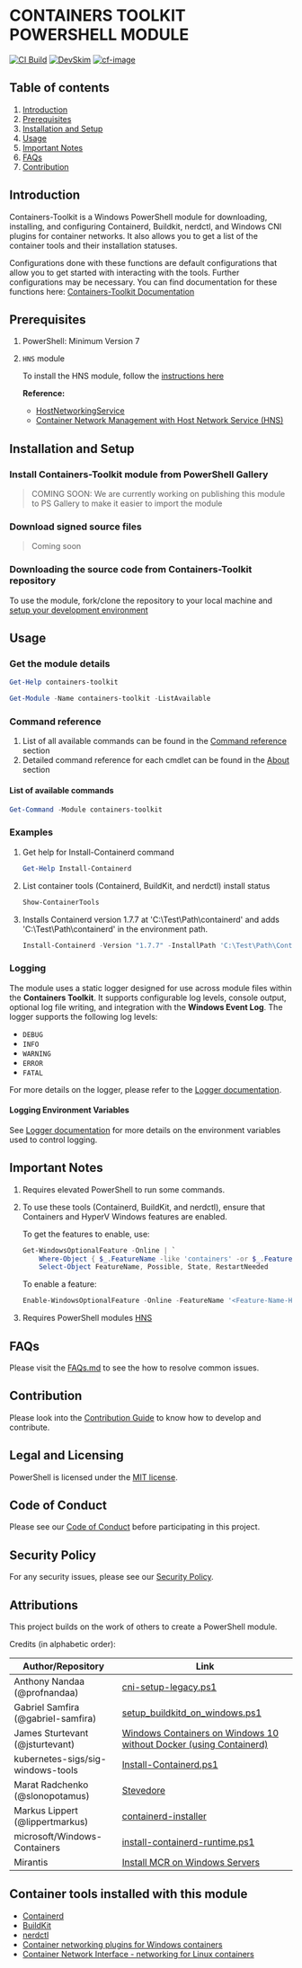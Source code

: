 # CONTAINERS TOOLKIT POWERSHELL MODULE

[![CI Build][ci-build-image]][ci-build-site]
[![DevSkim][devskim-image]][devskim-site]
[![cf-image][]][cf-site]

[ci-build-image]: https://github.com/microsoft/containers-toolkit/actions/workflows/ci-build.yaml/badge.svg
[ci-build-site]: https://github.com/microsoft/containers-toolkit/actions/workflows/ci-build.yaml
[devskim-image]: https://github.com/microsoft/containers-toolkit/actions/workflows/sdl-compliance.yaml/badge.svg
[devskim-site]: https://github.com/microsoft/containers-toolkit/actions/workflows/sdl-compliance.yaml
[cf-image]: https://www.codefactor.io/repository/github/microsoft/containers-toolkit/badge/main
[cf-site]: https://www.codefactor.io/repository/github/microsoft/containers-toolkit/overview/main

## Table of contents

1. [Introduction](#introduction)
1. [Prerequisites](#prerequisites)
1. [Installation and Setup](#installation-and-setup)
1. [Usage](#usage)
1. [Important Notes](#important-notes)
1. [FAQs](#faqs)
1. [Contribution](#contribution)

## Introduction

Containers-Toolkit is a Windows PowerShell module for downloading, installing, and configuring Containerd, Buildkit, nerdctl, and Windows CNI plugins for container networks. It also allows you to get a list of the container tools and their installation statuses.

Configurations done with these functions are default configurations that allow you to get started with interacting with the tools. Further configurations may be necessary.
You can find documentation for these functions here: [Containers-Toolkit Documentation](https://github.com/microsoft/containers-toolkit/tree/main/docs/command-reference.md)

## Prerequisites

1. PowerShell: Minimum Version 7

1. `HNS` module

    To install the HNS module, follow the [instructions here](./docs/FAQs.md#2-new-hnsnetwork-command-does-not-exist)

    **Reference:**
    - [HostNetworkingService](https://docs.microsoft.com/en-us/powershell/module/hostnetworkingservice/?view=windowsserver2022-ps)
    - [Container Network Management with Host Network Service (HNS)](https://learn.microsoft.com/en-us/virtualization/windowscontainers/container-networking/architecture#container-network-management-with-host-network-service)

## Installation and Setup

### Install Containers-Toolkit module from PowerShell Gallery

> COMING SOON: We are currently working on publishing this module to PS Gallery to make it easier to import the module

### Download signed source files

> Coming soon

### Downloading the source code from Containers-Toolkit repository

To use the module, fork/clone the repository to your local machine and [setup your development environment](./CONTRIBUTING.md#setup-development-environment)

## Usage

### Get the module details

```PowerShell
Get-Help containers-toolkit
```

```PowerShell
Get-Module -Name containers-toolkit -ListAvailable
```

### Command reference

1. List of all available commands can be found in the [Command reference](./docs/command-reference.md) section
1. Detailed command reference for each cmdlet can be found in the [About](./docs/About/) section

#### List of available commands

```PowerShell
Get-Command -Module containers-toolkit
```

### Examples

1. Get help for Install-Containerd command

    ```PowerShell
    Get-Help Install-Containerd
    ```

2. List container tools (Containerd, BuildKit, and nerdctl) install status

    ```PowerShell
    Show-ContainerTools
    ```

3. Installs Containerd version 1.7.7 at 'C:\Test\Path\containerd' and adds 'C:\Test\Path\containerd' in the environment path.

    ```powershell
    Install-Containerd -Version "1.7.7" -InstallPath 'C:\Test\Path\Containerd'
    ```

### Logging

The module uses a static logger designed for use across module files within the **Containers Toolkit**. It supports configurable log levels, console output, optional log file writing, and integration with the **Windows Event Log**.
The logger supports the following log levels:

- `DEBUG`
- `INFO`
- `WARNING`
- `ERROR`
- `FATAL`

For more details on the logger, please refer to the [Logger documentation](./docs/LOGGER.md).

#### Logging Environment Variables

See [Logger documentation](./docs/LOGGER.md#environment-variables) for more details on the environment variables used to control logging.

## Important Notes

1. Requires elevated PowerShell to run some commands.

1. To use these tools (Containerd, BuildKit, and nerdctl), ensure that Containers and HyperV Windows features are enabled.

    To get the features to enable, use:

    ```PowerShell
    Get-WindowsOptionalFeature -Online | `
        Where-Object { $_.FeatureName -like 'containers' -or $_.FeatureName -match "Microsoft-Hyper-V(-All)?$" } | `
        Select-Object FeatureName, Possible, State, RestartNeeded
    ```

    To enable a feature:

    ```PowerShell
    Enable-WindowsOptionalFeature -Online -FeatureName '<Feature-Name-Here>' -All -NoRestart
    ```

1. Requires PowerShell modules [HNS](https://raw.githubusercontent.com/microsoft/SDN/master/Kubernetes/windows/hns.v2.psm1)

## FAQs

Please visit the [FAQs.md](./docs/FAQs.md) to see the how to resolve common issues.

## Contribution

Please look into the [Contribution Guide](./CONTRIBUTING.md) to know how to develop and contribute.

## Legal and Licensing

PowerShell is licensed under the [MIT license](./LICENSE).

## Code of Conduct

Please see our [Code of Conduct](./CODE_OF_CONDUCT.md) before participating in this project.

## Security Policy

For any security issues, please see our [Security Policy](./SECURITY.md).

## Attributions

This project builds on the work of others to create a PowerShell module.

Credits (in alphabetic order):

<!-- textlint-disable -->

| Author/Repository                  | Link                                                                                                                                                                          |
|------------------------------------|-------------------------------------------------------------------------------------------------------------------------------------------------------------------------------|
| Anthony Nandaa (@profnandaa)       | [cni-setup-legacy.ps1](https://gist.github.com/profnandaa/33d65d85964181a42539bfd0b4f9561a)                                                                                   |
| Gabriel Samfira (@gabriel-samfira) | [setup_buildkitd_on_windows.ps1](https://gist.github.com/gabriel-samfira/6e56238ad11c24f490ac109bdd378471)                                                                    |
| James Sturtevant (@jsturtevant)    | [Windows Containers on Windows 10 without Docker (using Containerd)](https://www.jamessturtevant.com/posts/Windows-Containers-on-Windows-10-without-Docker-using-Containerd/) |
| kubernetes-sigs/sig-windows-tools  | [Install-Containerd.ps1](https://github.com/kubernetes-sigs/sig-windows-tools/blob/master/hostprocess/Install-Containerd.ps1)                                                 |
| Marat Radchenko (@slonopotamus)    | [Stevedore](https://github.com/slonopotamus/stevedore)                                                                                                                        |
| Markus Lippert (@lippertmarkus)    | [containerd-installer](https://github.com/lippertmarkus/containerd-installer)                                                                                                 |
| microsoft/Windows-Containers       | [install-containerd-runtime.ps1](https://github.com/microsoft/Windows-Containers/blob/Main/helpful_tools/Install-ContainerdRuntime/install-containerd-runtime.ps1)            |
| Mirantis                           | [Install MCR on Windows Servers](https://docs.mirantis.com/mcr/20.10/install/mcr-windows.html)                                                                                |

<!-- textlint-enable -->

## Container tools installed with this module

- [Containerd](https://github.com/containerd/containerd)
- [BuildKit](https://github.com/moby/buildkit)
- [nerdctl](https://github.com/containerd/nerdctl)
- [Container networking plugins for Windows containers](https://github.com/microsoft/windows-container-networking)
- [Container Network Interface - networking for Linux containers](https://github.com/containernetworking/cni)
